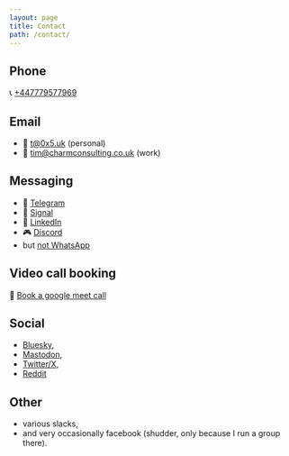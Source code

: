 ```yaml
---
layout: page
title: Contact
path: /contact/
---
```


## Phone

📞 [+447779577969](tel:+447779577969)

## Email

- 📧 [t@0x5.uk](mailto:t+blog@0x5.uk) (personal)
- 📧 [tim@charmconsulting.co.uk](mailto:tim@charmconsulting.co.uk) (work)

## Messaging

- 💬 [Telegram](https://t.me/tim_abell)
- 💬 [Signal](https://signal.me/#eu/Hl987PqWXi7vbnqoVzw7domkvV615AS4fu95GtncR8qG7xTU-6xAA4dDi4vaYd5G)
- 🏢 [LinkedIn](https://www.linkedin.com/in/timabell)
- 🎮 [Discord](https://discord.com/users/890701039735558164)
- but [not WhatsApp](/2025/07/02/why-not-whatsapp/)

## Video call booking

📆 [Book a google meet call](/meet/)

## Social

- [Bluesky](https://bsky.app/profile/0x5.uk),
- [Mastodon](https://mastodon.social/@tim_abell),
- [Twitter/X](https://www.twitter.com/tim_abell),
- [Reddit](https://www.reddit.com/user/timabell/)

## Other

- various slacks,
- and very occasionally facebook (shudder, only because I run a group there).
